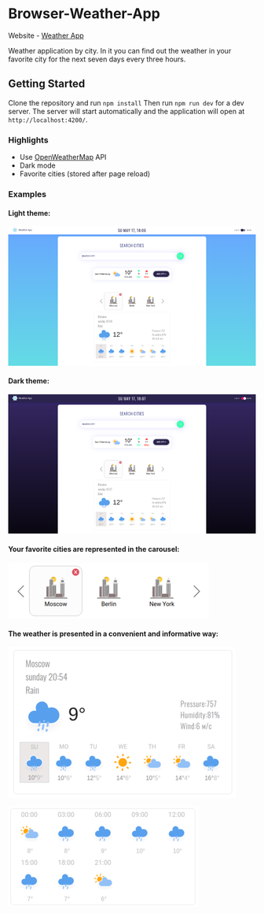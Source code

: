 # Browser-Weather-App

Website - [Weather App](https://weatherapp2303.herokuapp.com/)

Weather application by city. In it you can find out the weather in your favorite city for the next seven days every three hours.

## Getting Started
Clone the repository and run `npm install`
Then run `npm run dev` for a dev server. 
The server will start automatically and the application will open at `http://localhost:4200/`.

### Highlights
* Use [OpenWeatherMap](https://openweathermap.org/) API
* Dark mode
* Favorite cities (stored after page reload)

### Examples

#### Light theme:
![Light theme](https://github.com/EgorGo23/frontend-project-weather-app/blob/master/screenshots/light.png)

#### Dark theme:
![Dark theme](https://github.com/EgorGo23/frontend-project-weather-app/blob/master/screenshots/dark.png)

#### Your favorite cities are represented in the carousel:
![fav-cities](https://github.com/EgorGo23/frontend-project-weather-app/blob/master/screenshots/carousel.png)

#### The weather is presented in a convenient and informative way:
![weather](https://github.com/EgorGo23/frontend-project-weather-app/blob/master/screenshots/weather.png)  

![hourly](https://github.com/EgorGo23/frontend-project-weather-app/blob/master/screenshots/hourly.png)
